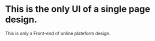 # This is the only UI of a single page design.
This is only a Front-end of online plateform design.
